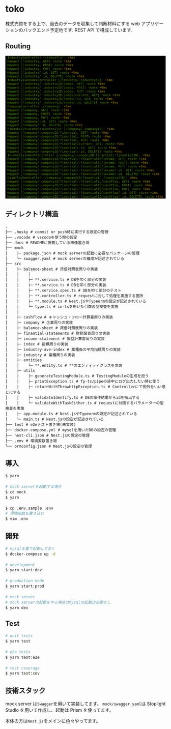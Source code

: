 # toko

株式売買をする上で、過去のデータを収集して判断材料にする web アプリケーションのバックエンド予定地です.
REST API で構成しています.

## Routing

<img src="./docs/route.png">

## ディレクトリ構造

```
.
├── .husky # commit or push時に実行する設定の管理
├── .vscode # vscodeを使う際の設定
├── docs # READMEに掲載している画像置き場
├── mock
│    ├─ package.json # mock serverの起動に必要なパッケージの管理
│    └─ swagger.yaml # mock serverの構成が記述されている
├── src
│    ├─ balance-sheet # 貸借対照表周りの実装
│    │    │
│    │    ├─ **.service.ts # DBを叩く部分の実装
│    │    ├─ **.service.ts # DBを叩く部分の実装
│    │    ├─ **.service.spec.ts # DBを叩く部分のテスト
│    │    ├─ **.controller.ts # requestに対して処理を実施する箇所
│    │    ├─ **.module.ts # Nest.jsやTypeormの設定が記述されている
│    │    └─ type.ts # io-tsを用いた引数の型検査を実施
│    │
│    ├─ cashflow # キャッシュ・フロー計算書周りの実装
│    ├─ company # 企業周りの実装
│    ├─ balance-sheet # 貸借対照表周りの実装
│    ├─ finantial-statements # 財務諸表周りの実装
│    ├─ income-statement # 損益計算書周りの実装
│    ├─ index # 指標周りの実装
│    ├─ industry-ave-index # 業種毎の平均指標周りの実装
│    ├─ industry # 業種周りの実装
│    ├─ entities
│    │    └─ **.entity.ts # **のエンティティクラスを実装
│    ├─ utils
│    │    ├─ generateTestingModule.ts # TestingModuleの生成を担う
│    │    ├─ printException.ts # fp-ts/pipeの途中にログ出力したい時に使う
│    │    ├─ returnWithThrowHttpException.ts # Controllerにて例外をいい感じにする
│    │    ├─ validateIdentify.ts # DBの操作結果からidを抽出する
│    │    └─ validateWithTaskEither.ts # requestに付随するパラメーターの型検査を実施
│    ├─ app.module.ts # Nest.jsやTypeormの設定が記述されている
│    └─ main.ts # Nest.jsの設定が記述されている
├── test # e2eテスト置き場(未実装)
├── docker-compose.yml # mysqlを用いたDBの設定の管理
├── nest-cli.json # Nest.jsの設定の管理
├── .env # 環境変数置き場
└── ormconfig.json # Nest.jsの設定の管理
```

## 導入

```bash
$ yarn

# mock serverを起動する場合
$ cd mock
$ yarn

$ cp .env.sample .env
# 環境変数を書き込む
$ vim .env
```

## 開発

```bash
# mysqlを裏で起動しておく
$ docker-compose up -d

# development
$ yarn start:dev

# production mode
$ yarn start:prod

# mock server
# mock serverの起動をやる場合はmysqlの起動は必要なし
$ yarn dev
```

## Test

```bash
# unit tests
$ yarn test

# e2e tests
$ yarn test:e2e

# test coverage
$ yarn test:cov
```

## 技術スタック

mock server は`Swagger`を用いて実装してます。
`mock/swagger.yaml`は Stoplight Studio を用いて作成し、起動は Prism を使ってます。

本体の方は`Nest.js`をメインに色々やってます。
